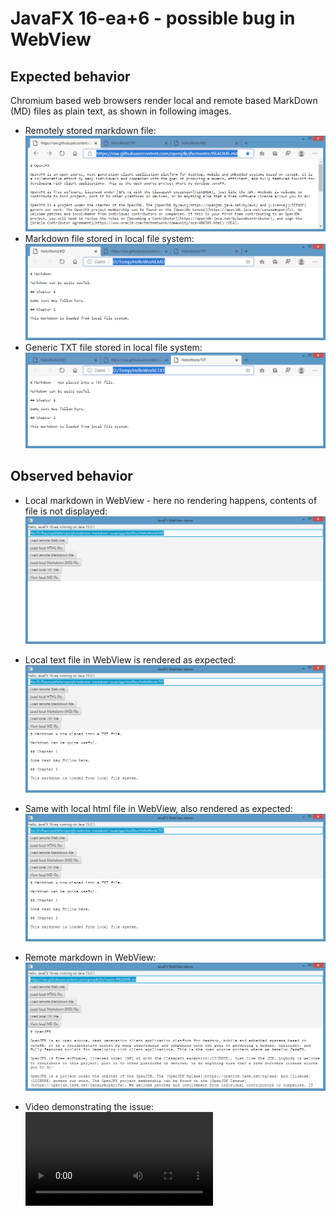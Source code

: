 # JavaFX 16-ea+6 - possible bug in WebView

## Expected behavior

Chromium based web browsers render local and remote based MarkDown (MD) files as plain text, as shown in following images.

* Remotely stored markdown file: ![remote markdown rendering](doc/Edge_Chromium_Remote_MarkdownFile.png)
* Markdown file stored in local file system: ![locally stored MD file](doc/Edge_Chromium_Local_MarkdownFile.png)
* Generic TXT file stored in local file system: ![locally stored MD file](doc/Edge_Chromium_Local_TextFile.png)

## Observed behavior

* Local markdown in WebView - here no rendering happens, contents of file is not displayed: ![local markdown rendering](doc/WebView_Local_MarkdownFile.png)
* Local text file in WebView is rendered as expected: ![local markdown rendering](doc/WebView_Local_TextFile.png)
* Same with local html file in WebView, also rendered as expected: ![local markdown rendering](doc/WebView_Local_HtmlFile.png)
* Remote markdown in WebView: ![remote markdown rendering](doc/WebView_Remote_Markdown.png)

* Video demonstrating the issue: ![Video](doc/JavaFxWebViewIssue.mp4)
